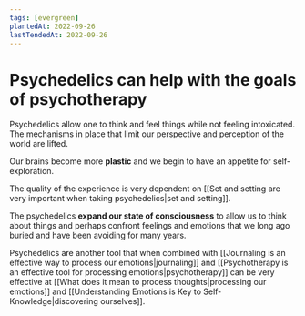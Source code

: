 ```yaml
---
tags: [evergreen]
plantedAt: 2022-09-26
lastTendedAt: 2022-09-26
---
```


# Psychedelics can help with the goals of psychotherapy

Psychedelics allow one to think and feel things while not feeling intoxicated. The mechanisms in place that limit our perspective and perception of the world are lifted.

Our brains become more **plastic** and we begin to have an appetite for self-exploration.

The quality of the experience is very dependent on [[Set and setting are very important when taking psychedelics|set and setting]].

The psychedelics **expand our state of consciousness** to allow us to think about things and perhaps confront feelings and emotions that we long ago buried and have been avoiding for many years.

Psychedelics are another tool that when combined with [[Journaling is an effective way to process our emotions|journaling]] and [[Psychotherapy is an effective tool for processing emotions|psychotherapy]] can be very effective at [[What does it mean to process thoughts|processing our emotions]] and [[Understanding Emotions is Key to Self-Knowledge|discovering ourselves]].
